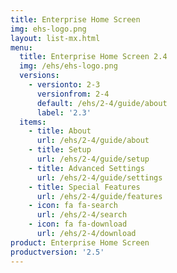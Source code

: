 ```yaml
---
title: Enterprise Home Screen
img: ehs-logo.png
layout: list-mx.html
menu:
  title: Enterprise Home Screen 2.4
  img: /ehs/ehs-logo.png
  versions:
    - versionto: 2-3
      versionfrom: 2-4
      default: /ehs/2-4/guide/about
      label: '2.3'
  items:
    - title: About
      url: /ehs/2-4/guide/about
    - title: Setup
      url: /ehs/2-4/guide/setup
    - title: Advanced Settings
      url: /ehs/2-4/guide/settings
    - title: Special Features
      url: /ehs/2-4/guide/features
    - icon: fa fa-search
      url: /ehs/2-4/search
    - icon: fa fa-download
      url: /ehs/2-4/download
product: Enterprise Home Screen
productversion: '2.5'
---
```












